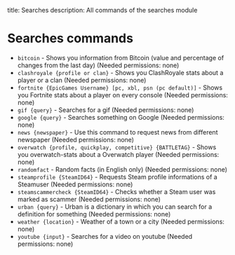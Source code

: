 title: Searches 
description: All commands of the searches module

# Searches commands

* `bitcoin` - Shows you information from Bitcoin (value and percentage of changes from the last day) (Needed permissions: none)
* `clashroyale {profile or clan}` - Shows you ClashRoyale stats about a player or a clan (Needed permissions: none)
* `fortnite {EpicGames Username} [pc, xbl, psn (pc default)]` - Shows you Fortnite stats about a player on every console (Needed permissions: none)
* `gif {query}` - Searches for a gif (Needed permissions: none)
* `google {query}` - Searches something on Google (Needed permissions: none)
* `news {newspaper}` - Use this command to request news from different newspaper (Needed permissions: none)
* `overwatch {profile, quickplay, competitive} {BATTLETAG}` - Shows you overwatch-stats about a Overwatch player (Needed permissions: none)
* `randomfact` - Random facts (in English only) (Needed permissions: none)
* `steamprofile {SteamID64}` - Requests Steam profile informations of a Steamuser (Needed permissions: none)
* `steamscammercheck {SteamID64}` - Checks whether a Steam user was marked as scammer (Needed permissions: none)
* `urban {query}` - Urban is a dictionary in which you can search for a definition for something (Needed permissions: none)
* `weather {location}` - Weather of a town or a city (Needed permissions: none)
* `youtube {input}` - Searches for a video on youtube (Needed permissions: none)